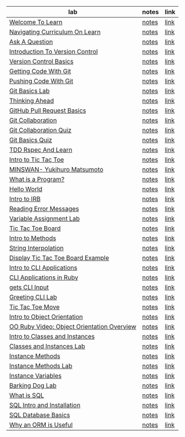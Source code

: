 | lab | notes | link |
|---|---|---|
|[Welcome To Learn](welcome-to-learn-verified/README.md)|[notes](forks/welcome-to-learn-verified/NOTES.md)|[link](forks/welcome-to-learn-verified)|
|[Navigating Curriculum On Learn](prework-intro-navigating-curriculum-on-learn-ide/README.md)|[notes](forks/prework-intro-navigating-curriculum-on-learn-ide/NOTES.md)|[link](forks/prework-intro-navigating-curriculum-on-learn-ide)|
|[Ask A Question](prework-intro-ask-a-question/README.md)|[notes](forks/prework-intro-ask-a-question/NOTES.md)|[link](forks/prework-intro-ask-a-question)|
|[Introduction To Version Control](git-version-control-introduction-to-version-control/README.md)|[notes](forks/git-version-control-introduction-to-version-control/NOTES.md)|[link](forks/git-version-control-introduction-to-version-control)|
|[Version Control Basics](git-version-control-git-basics/README.md)|[notes](forks/git-version-control-git-basics/NOTES.md)|[link](forks/git-version-control-git-basics)|
|[Getting Code With Git](git-version-control-getting-code-with-git/README.md)|[notes](forks/git-version-control-getting-code-with-git/NOTES.md)|[link](forks/git-version-control-getting-code-with-git)|
|[Pushing Code With Git](git-version-control-pushing-code-with-git/README.md)|[notes](forks/git-version-control-pushing-code-with-git/NOTES.md)|[link](forks/git-version-control-pushing-code-with-git)|
|[Git Basics Lab](git-basics-lab-v-000/README.md)|[notes](forks/git-basics-lab-v-000/NOTES.md)|[link](forks/git-basics-lab-v-000)|
|[Thinking Ahead](careers-online-presence-github/README.md)|[notes](forks/careers-online-presence-github/NOTES.md)|[link](forks/careers-online-presence-github)|
|[GitHub Pull Request Basics](github-pull-request-basics/README.md)|[notes](forks/github-pull-request-basics/NOTES.md)|[link](forks/github-pull-request-basics)|
|[Git Collaboration](git-collaboration-readme/README.md)|[notes](forks/git-collaboration-readme/NOTES.md)|[link](forks/git-collaboration-readme)|
|[Git Collaboration Quiz](git-collaboration-quiz/README.md)|[notes](forks/git-collaboration-quiz/NOTES.md)|[link](forks/git-collaboration-quiz)|
|[Git Basics Quiz](git-github-learn-quiz/README.md)|[notes](forks/git-github-learn-quiz/NOTES.md)|[link](forks/git-github-learn-quiz)|
|[TDD Rspec And Learn](intro-to-tdd-rspec-and-learn-v-000/README.md)|[notes](forks/intro-to-tdd-rspec-and-learn-v-000/NOTES.md)|[link](forks/intro-to-tdd-rspec-and-learn-v-000)|
|[Intro to Tic Tac Toe](intro-to-tic-tac-toe-rb/README.md)|[notes](forks/intro-to-tic-tac-toe-rb/NOTES.md)|[link](forks/intro-to-tic-tac-toe-rb)|
|[MINSWAN- Yukihuro Matsumoto](matz-readme/README.md)|[notes](forks/matz-readme/NOTES.md)|[link](forks/matz-readme)|
|[What is a Program?](ruby-lecture-intro-what-is-a-program/README.md)|[notes](forks/ruby-lecture-intro-what-is-a-program/NOTES.md)|[link](forks/ruby-lecture-intro-what-is-a-program)|
|[Hello World](hello-world-ruby-v-000/README.md)|[notes](forks/hello-world-ruby-v-000/NOTES.md)|[link](forks/hello-world-ruby-v-000)|
|[Intro to IRB](irb-readme/README.md)|[notes](forks/irb-readme/NOTES.md)|[link](forks/irb-readme)|
|[Reading Error Messages](ruby-lecture-reading-error-messages-v-000/README.md)|[notes](forks/ruby-lecture-reading-error-messages-v-000/NOTES.md)|[link](forks/ruby-lecture-reading-error-messages-v-000)|
|[Variable Assignment Lab](ruby-variable-assignment-v-000/README.md)|[notes](forks/ruby-variable-assignment-v-000/NOTES.md)|[link](forks/ruby-variable-assignment-v-000)|
|[Tic Tac Toe Board](ttt-2-board-rb-v-000/README.md)|[notes](forks/ttt-2-board-rb-v-000/NOTES.md)|[link](forks/ttt-2-board-rb-v-000)|
|[Intro to Methods](ruby-methods-readme-v-000/README.md)|[notes](forks/ruby-methods-readme-v-000/NOTES.md)|[link](forks/ruby-methods-readme-v-000)|
|[String Interpolation](interpolation-readme/README.md)|[notes](forks/interpolation-readme/NOTES.md)|[link](forks/interpolation-readme)|
|[Display Tic Tac Toe Board Example](ttt-3-display_board-example-v-000/README.md)|[notes](forks/ttt-3-display_board-example-v-000/NOTES.md)|[link](forks/ttt-3-display_board-example-v-000)|
|[Intro to CLI Applications](intro-to-cli-applications/README.md)|[notes](forks/intro-to-cli-applications/NOTES.md)|[link](forks/intro-to-cli-applications)|
|[CLI Applications in Ruby](ruby-cli-applications-readme/README.md)|[notes](forks/ruby-cli-applications-readme/NOTES.md)|[link](forks/ruby-cli-applications-readme)|
|[gets CLI Input](ruby-gets-input-v-000/README.md)|[notes](forks/ruby-gets-input-v-000/NOTES.md)|[link](forks/ruby-gets-input-v-000)|
|[Greeting CLI Lab](greeting-cli-v-000/README.md)|[notes](forks/greeting-cli-v-000/NOTES.md)|[link](forks/greeting-cli-v-000)|
|[Tic Tac Toe Move](ttt-5-move-rb-v-000/README.md)|[notes](forks/ttt-5-move-rb-v-000/NOTES.md)|[link](forks/ttt-5-move-rb-v-000)|
|[Intro to Object Orientation](/README.md)|[notes](forks//NOTES.md)|[link](forks/)|
|[OO Ruby Video: Object Orientation Overview](oo-ruby-video-object-orientation-overview/README.md)|[notes](forks/oo-ruby-video-object-orientation-overview/NOTES.md)|[link](forks/oo-ruby-video-object-orientation-overview)|
|[Intro to Classes and Instances](ruby-intro-to-classes-and-instances/README.md)|[notes](forks/ruby-intro-to-classes-and-instances/NOTES.md)|[link](forks/ruby-intro-to-classes-and-instances)|
|[Classes and Instances Lab](classes-and-instances-lab-ruby-v-000/README.md)|[notes](forks/classes-and-instances-lab-ruby-v-000/NOTES.md)|[link](forks/classes-and-instances-lab-ruby-v-000)|
|[Instance Methods](instance-methods-readme-ruby/README.md)|[notes](forks/instance-methods-readme-ruby/NOTES.md)|[link](forks/instance-methods-readme-ruby)|
|[Instance Methods Lab](instance-methods-lab-ruby-v-000/README.md)|[notes](forks/instance-methods-lab-ruby-v-000/NOTES.md)|[link](forks/instance-methods-lab-ruby-v-000)|
|[Instance Variables](ruby-instance-variables-lab-v-000/README.md)|[notes](forks/ruby-instance-variables-lab-v-000/NOTES.md)|[link](forks/ruby-instance-variables-lab-v-000)|
|[Barking Dog Lab](oo-barking-dog-v-000/README.md)|[notes](forks/oo-barking-dog-v-000/NOTES.md)|[link](forks/oo-barking-dog-v-000)|
|[What is SQL](sql-topic-introduction/README.md)|[notes](forks/sql-topic-introduction/NOTES.md)|[link](forks/sql-topic-introduction)|
|[SQL Intro and Installation](sql-intro-and-installation-readme/README.md)|[notes](forks/sql-intro-and-installation-readme/NOTES.md)|[link](forks/sql-intro-and-installation-readme)|
|[SQL Database Basics](sql-database-basics-readme/README.md)|[notes](forks/sql-database-basics-readme/NOTES.md)|[link](forks/sql-database-basics-readme)|
|[Why an ORM is Useful](ruby-orm/README.md)|[notes](forks/ruby-orm/NOTES.md)|[link](forks/ruby-orm)|
